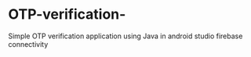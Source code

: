 # OTP-verification-
Simple OTP verification application using Java in android studio firebase connectivity
